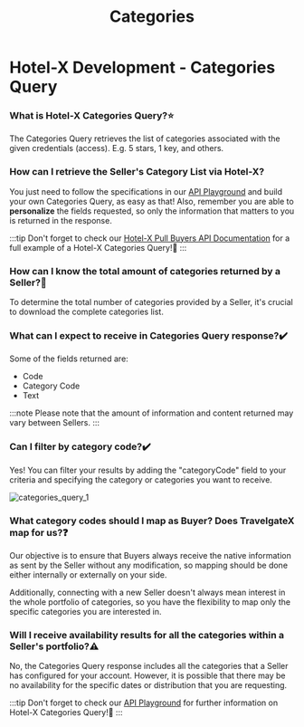 ﻿---
title: Categories
sidebar_position: 5
---

# Hotel-X Development - Categories Query

### What is Hotel-X Categories Query?⭐
The Categories Query retrieves the list of categories associated with the given credentials (access). E.g. 5 stars, 1 key, and others.

### How can I retrieve the Seller's Category List via Hotel-X?
You just need to follow the specifications in our [API Playground](https://api.travelgatex.com/) and build your own Categories Query, as easy as that! Also, remember you are able to **personalize** the fields requested, so only the information that matters to you is returned in the response.

:::tip
Don't forget to check our [Hotel-X Pull Buyers API Documentation](/docs/apis/for-buyers/hotel-x-pull-buyers-api/content/categories#requests-examples) for a full example of a Hotel-X Categories Query!🚀
:::

### How can I know the total amount of categories returned by a Seller?🔢
To determine the total number of categories provided by a Seller, it's crucial to download the complete categories list.

### What can I expect to receive in Categories Query response?✔️
Some of the fields returned are: 

- Code
- Category Code
- Text

:::note
Please note that the amount of information and content returned may vary between Sellers.
:::


### Can I filter by category code?✔️
Yes! You can filter your results by adding the "categoryCode" field to your criteria and specifying the category or categories you want to receive.

![categories_query_1](https://storage.travelgate.com/kbase/categories_query_1.jpg)


### What category codes should I map as Buyer? Does TravelgateX map for us?❓
Our objective is to ensure that Buyers always receive the native information as sent by the Seller without any modification, so mapping should be done either internally or externally on your side.

Additionally, connecting with a new Seller doesn't always mean interest in the whole portfolio of categories, so you have the flexibility to map only the specific categories you are interested in.

### Will I receive availability results for all the categories within a Seller's portfolio?⚠️
No, the Categories Query response includes all the categories that a Seller has configured for your account. However, it is possible that there may be no availability for the specific dates or distribution that you are requesting.

 
:::tip
Don't forget to check our [API Playground](/playground) for further information on Hotel-X Categories Query!🚀
:::
 
